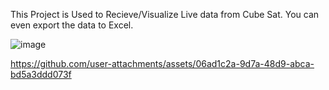 This Project is Used to Recieve/Visualize Live data from Cube Sat. You can even export the data to Excel.

![image](https://github.com/user-attachments/assets/01089107-fa9a-47c8-a593-450b7fb21a55)


https://github.com/user-attachments/assets/06ad1c2a-9d7a-48d9-abca-bd5a3ddd073f
